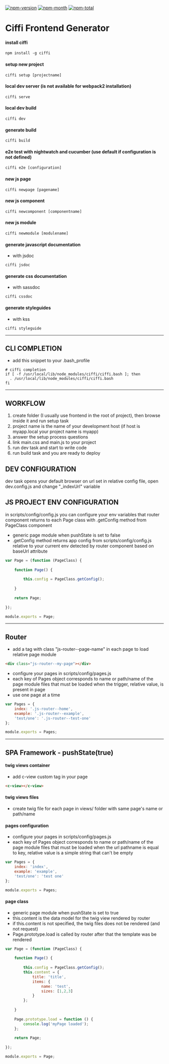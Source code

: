 [npm-month]: https://img.shields.io/npm/dm/ciffi.svg
[npm-total]: https://img.shields.io/npm/dt/ciffi.svg
[npm-version]: https://img.shields.io/npm/v/ciffi.svg
[npm-url]: https://www.npmjs.com/package/ciffi

[![npm-version][npm-version]][npm-url]
[![npm-month][npm-month]][npm-url]
[![npm-total][npm-total]][npm-url]

# Ciffi Frontend Generator #

#### install ciffi
```
npm install -g ciffi
```
#### setup new project
```
ciffi setup [projectname]
```
#### local dev server (is not available for webpack2 installation)
```
ciffi serve
```
#### local dev build
```
ciffi dev
```
#### generate build
```
ciffi build
```
#### e2e test with nightwatch and cucumber (use default if configuration is not defined)
```
ciffi e2e [configuration]
```
#### new js page
```
ciffi newpage [pagename]
```
#### new js component
```
ciffi newcomponent [componentname]
```
#### new js module
```
ciffi newmodule [modulename]
```
#### generate javascript documentation
- with jsdoc

```
ciffi jsdoc
```

#### generate css documentation
- with sassdoc

```
ciffi cssdoc
```

#### generate styleguides
- with kss

```
ciffi styleguide
```

- - -

## CLI COMPLETION

- add this snippet to your .bash_profile
 
```
# ciffi completion
if [ -f /usr/local/lib/node_modules/ciffi/ciffi.bash ]; then
  . /usr/local/lib/node_modules/ciffi/ciffi.bash
fi
```

- - -

## WORKFLOW

1. create folder (I usually use frontend in the root of project), then browse inside it and run setup task
2. project name is the name of your development host (if host is myapp.local your project name is myapp)
3. answer the setup process questions
4. link main.css and main.js to your project
5. run dev task and start to write code
6. run build task and you are ready to deploy

## DEV CONFIGURATION

dev task opens your default browser on url set in relative config file, open dev.config.js and change "_indexUrl" variable

## JS PROJECT ENV CONFIGURATION

in scripts/config/config.js you can configure your env variables that router component returns to each Page class with .getConfig method from PageClass component

* generic page module when pushState is set to false
* .getConfig method returns app config from scripts/config/config.js relative to your current env detected by router component based on baseUrl attribute

```javascript
var Page = (function (PageClass) {
	
	function Page() {
		
		this.config = PageClass.getConfig();
		
	}
	
	return Page;
	
});

module.exports = Page;
```

- - -

## Router

* add a tag with class "js-router--page-name" in each page to load relative page module

```html
<div class="js-router--my-page"></div>
```

* configure your pages in scripts/config/pages.js
* each key of Pages object corresponds to name or path/name of the page module files that must be loaded when the trigger, relative value, is present in page
* use one page at a time

```javascript
var Pages = {
	index: '.js-router--home',
	example: '.js-router--example',
	'test/one': '.js-router--test-one'
};

module.exports = Pages;
```

- - -

## SPA Framework - pushState(true)

#### twig views container

* add c-view custom tag in your page

```html
<c-view></c-view>
```

#### twig views files

* create twig file for each page in views/ folder with same page's name or path/name

#### pages configuration

* configure your pages in scripts/config/pages.js
* each key of Pages object corresponds to name or path/name of the page module files that must be loaded when the url pathname is equal to key, relative value is a simple string that can't be empty

```javascript
var Pages = {
	index: 'index',
	example: 'example',
	'test/one': 'test one'
};

module.exports = Pages;
```

#### page class

* generic page module when pushState is set to true
* this.content is the data model for the twig view rendered by router
* if this.content is not specified, the twig files does not be rendered (and not request) 
* Page.prototype.load is called by router after that the template was be rendered

```javascript
var Page = (function (PageClass) {
	
	function Page() {
		
		this.config = PageClass.getConfig();
		this.content = {
			title: 'title',
			items: {
				name: 'test',
				sizes: [1,2,3]
			}
		};
		
	}
	
	Page.prototype.load = function () {
		console.log('myPage loaded');
	};
	
	return Page;
	
});

module.exports = Page;
```